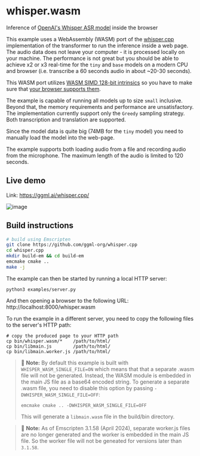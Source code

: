 # whisper.wasm

Inference of [OpenAI's Whisper ASR model](https://github.com/openai/whisper) inside the browser

This example uses a WebAssembly (WASM) port of the [whisper.cpp](https://github.com/ggerganov/whisper.cpp)
implementation of the transformer to run the inference inside a web page. The audio data does not leave your computer -
it is processed locally on your machine. The performance is not great but you should be able to achieve x2 or x3
real-time for the `tiny` and `base` models on a modern CPU and browser (i.e. transcribe a 60 seconds audio in about
~20-30 seconds).

This WASM port utilizes [WASM SIMD 128-bit intrinsics](https://emcc.zcopy.site/docs/porting/simd/) so you have to make
sure that [your browser supports them](https://webassembly.org/roadmap/).

The example is capable of running all models up to size `small` inclusive. Beyond that, the memory requirements and
performance are unsatisfactory. The implementation currently support only the `Greedy` sampling strategy. Both
transcription and translation are supported.

Since the model data is quite big (74MB for the `tiny` model) you need to manually load the model into the web-page.

The example supports both loading audio from a file and recording audio from the microphone. The maximum length of the
audio is limited to 120 seconds.

## Live demo

Link: https://ggml.ai/whisper.cpp/

![image](https://user-images.githubusercontent.com/1991296/197348344-1a7fead8-3dae-4922-8b06-df223a206603.png)

## Build instructions

```bash (v3.1.2)
# build using Emscripten
git clone https://github.com/ggml-org/whisper.cpp
cd whisper.cpp
mkdir build-em && cd build-em
emcmake cmake ..
make -j
```
The example can then be started by running a local HTTP server:
```console
python3 examples/server.py
```
And then opening a browser to the following URL:
http://localhost:8000/whisper.wasm

To run the example in a different server, you need to copy the following files
to the server's HTTP path:
```
# copy the produced page to your HTTP path
cp bin/whisper.wasm/*    /path/to/html/
cp bin/libmain.js        /path/to/html/
cp bin/libmain.worker.js /path/to/html/
```

> 📝 **Note:** By default this example is built with `WHISPER_WASM_SINGLE_FILE=ON`
> which means that that a separate .wasm file will not be generated. Instead, the
> WASM module is embedded in the main JS file as a base64 encoded string. To
> generate a separate .wasm file, you need to disable this option by passing
> `-DWHISPER_WASM_SINGLE_FILE=OFF`:
> ```console
> emcmake cmake .. -DWHISPER_WASM_SINGLE_FILE=OFF
> ```
> This will generate a `libmain.wasm` file in the build/bin directory.

> 📝 **Note:** As of Emscripten 3.1.58 (April 2024), separate worker.js files are no
> longer generated and the worker is embedded in the main JS file. So the worker
> file will not be geneated for versions later than `3.1.58`.

